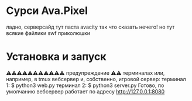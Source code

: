 # Сурси Ava.Pixel

ладно, серверсайд тут паста avacity так что сказать нечего!
но тут всякие файлики swf приколюшки

# Установка и запуск
⚠️⚠️⚠️⚠️⚠️⚠️⚠️⚠️⚠️⚠️⚠️
предупреждение
⚠️⚠️ терминалах или, например, в tmux вебсервер и, собственно, игровой сервер:
терминал 1: $ python3 web.py
терминал 2: $ python3 server.py
Готово, по умолчанию вебсервер работает по адресу http://127.0.0.1:8080
